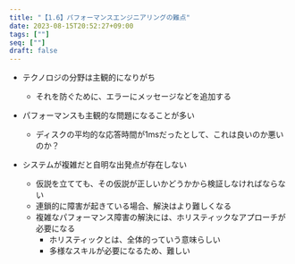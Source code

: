 ```yaml
---
title: "【1.6】パフォーマンスエンジニアリングの難点"
date: 2023-08-15T20:52:27+09:00
tags: [""]
seq: [""]
draft: false
---
```


- テクノロジの分野は主観的になりがち
  - それを防ぐために、エラーにメッセージなどを追加する

- パフォーマンスも主観的な問題になることが多い
  - ディスクの平均的な応答時間が1msだったとして、これは良いのか悪いのか？

- システムが複雑だと自明な出発点が存在しない
  - 仮説を立てても、その仮説が正しいかどうかから検証しなければならない
  - 連鎖的に障害が起きている場合、解決はより難しくなる
  - 複雑なパフォーマンス障害の解決には、ホリスティックなアプローチが必要になる
    - ホリスティックとは、全体的っていう意味らしい
    - 多様なスキルが必要になるため、難しい